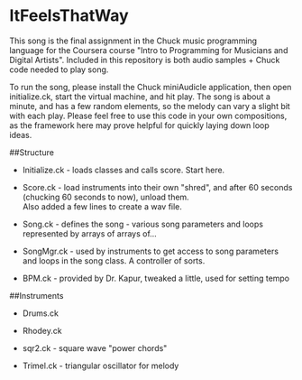 ItFeelsThatWay
==============


This song is the final assignment in the Chuck music programming language for the Coursera course "Intro to Programming for Musicians and Digital Artists".  Included in this repository is both audio samples + Chuck code needed to play song.

To run the song, please install the Chuck miniAudicle application, then open initialize.ck, start the virtual machine, and hit play.  The song is about a minute, and has a few random elements, so the melody can vary a slight bit with each play.  Please feel free to use this code in your own compositions, as the framework here may prove helpful for quickly laying down loop ideas.

##Structure
  - Initialize.ck - loads classes and calls score.  Start here.
  
  - Score.ck - load instruments into their own "shred", and after 
  60 seconds (chucking 60 seconds to now), unload them.  
  Also added a few lines to create a wav file.
  
  - Song.ck - defines the song - various song parameters and loops 
  represented by arrays of arrays of...
  
  - SongMgr.ck - used by instruments to get access to song parameters and 
  loops in the song class.  A controller of sorts.
  
  - BPM.ck - provided by Dr. Kapur, tweaked a little, used for setting 
  tempo
  
##Instruments
  - Drums.ck
  
  - Rhodey.ck
  
  - sqr2.ck - square wave "power chords"
  
  - Trimel.ck - triangular oscillator for melody
  
  

